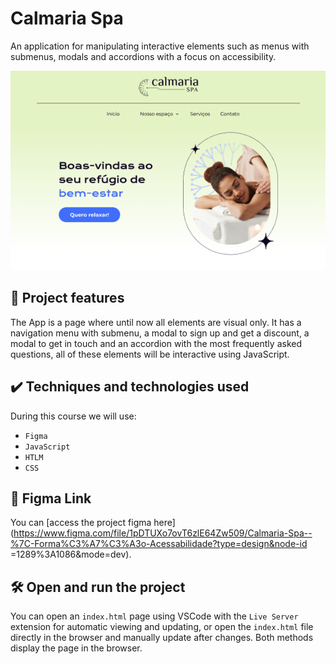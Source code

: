 # Calmaria Spa

An application for manipulating interactive elements such as menus with submenus, modals and accordions with a focus on accessibility.

![application screenshot](./screenshot-calmaria-spa.png)

## 🔨 Project features

The App is a page where until now all elements are visual only. It has a navigation menu with submenu, a modal to sign up and get a discount, a modal to get in touch and an accordion with the most frequently asked questions, all of these elements will be interactive using JavaScript.

## ✔️ Techniques and technologies used

During this course we will use:

- `Figma`
- `JavaScript`
- `HTLM`
- `CSS`

## 📁 Figma Link

You can [access the project figma here] (https://www.figma.com/file/1pDTUXo7ovT6zlE64Zw509/Calmaria-Spa--%7C-Forma%C3%A7%C3%A3o-Acessabilidade?type=design&node-id =1289%3A1086&mode=dev).

## 🛠️ Open and run the project

You can open an `index.html` page using VSCode with the `Live Server` extension for automatic viewing and updating, or open the `index.html` file directly in the browser and manually update after changes. Both methods display the page in the browser.
